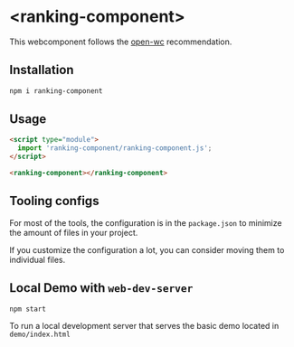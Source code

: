 # \<ranking-component>

This webcomponent follows the [open-wc](https://github.com/open-wc/open-wc) recommendation.

## Installation

```bash
npm i ranking-component
```

## Usage

```html
<script type="module">
  import 'ranking-component/ranking-component.js';
</script>

<ranking-component></ranking-component>
```



## Tooling configs

For most of the tools, the configuration is in the `package.json` to minimize the amount of files in your project.

If you customize the configuration a lot, you can consider moving them to individual files.

## Local Demo with `web-dev-server`

```bash
npm start
```

To run a local development server that serves the basic demo located in `demo/index.html`
